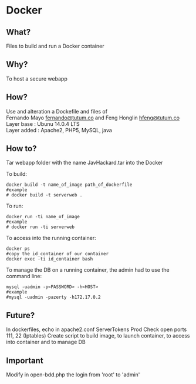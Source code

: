 # Docker

## What?
Files to build and run a Docker container

## Why?
To host a secure webapp 

## How?
Use and alteration a Dockefile and files of <br />
Fernando Mayo <fernando@tutum.co> and Feng Honglin <hfeng@tutum.co> <br />
Layer base : Ubunu 14.0.4 LTS <br />
Layer added : Apache2, PHP5, MySQL, java

## How to?
Tar webapp folder with the name JavHackard.tar into the Docker <br />

To build:
```Shell
docker build -t name_of_image path_of_dockerfile
#example
# docker build -t serverweb .
```

To run:
```Shell
docker run -ti name_of_image
#example
# docker run -ti serverweb
```

To access into the running container:
```Shell
docker ps
#copy the id_container of our container
docker exec -ti id_container bash
```

To manage the DB on a running container, the admin had to use the command line:
```Shell
mysql -uadmin -p<PASSWORD> -h<HOST>
#example
#mysql -uadmin -pazerty -h172.17.0.2
```

## Future?

In dockerfiles, echo in apache2.conf ServerTokens Prod
Check open ports 111, 22 (Iptables)
Create script to build image, to launch container, to access into container and to manage DB

## Important

Modify in open-bdd.php the login from 'root' to 'admin'
